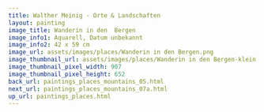 ```yaml
---
title: Walther Meinig - Orte & Landschaften
layout: painting
image_title: Wanderin in den  Bergen
image_info1: Aquarell, Datum unbekannt
image_info2: 42 x 59 cm
image_url: assets/images/places/Wanderin in den Bergen.png
image_thumbnail_url: assets/images/places/Wanderin in den Bergen-klein.png
image_thumbnail_pixel_width: 907
image_thumbnail_pixel_height: 652
back_url: paintings_places_mountains_05.html
next_url: paintings_places_mountains_07a.html
up_url: paintings_places.html
---
```


